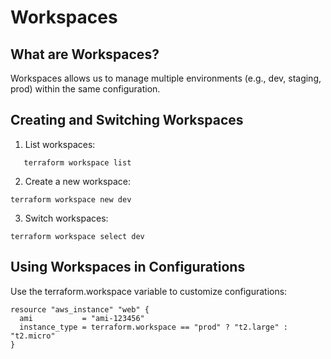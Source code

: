 # Workspaces

## What are Workspaces?
Workspaces allows us to manage multiple environments (e.g., dev, staging, prod) within the same configuration.

## Creating and Switching Workspaces
1. List workspaces:

```hcl
   terraform workspace list
```

2. Create a new workspace:
```hcl
terraform workspace new dev
```

3. Switch workspaces:
```hcl
terraform workspace select dev
```

## Using Workspaces in Configurations
Use the terraform.workspace variable to customize configurations:

```hcl
resource "aws_instance" "web" {
  ami           = "ami-123456"
  instance_type = terraform.workspace == "prod" ? "t2.large" : "t2.micro"
}
```
